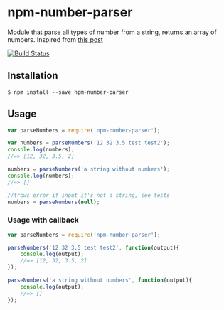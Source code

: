 # npm-number-parser
Module that parse all types of number from a string, returns an array of numbers.
Inspired from [this post](http://stackoverflow.com/a/13637936/2083391)

[![Build Status](https://travis-ci.org/vcostin/npm-number-parser.svg?branch=v0.1.1)](https://travis-ci.org/vcostin/npm-number-parser)

## Installation
```$ npm install --save npm-number-parser```

## Usage
```js
var parseNumbers = require('npm-number-parser');

var numbers = parseNumbers('12 32 3.5 test test2');
console.log(numbers);
//=> [12, 32, 3.5, 2]

numbers = parseNumbers('a string without numbers');
console.log(numbers);
//=> []

//trows error if input it's not a string, see tests
numbers = parseNumbers(null);
```

### Usage with callback
```js
var parseNumbers = require('npm-number-parser');

parseNumbers('12 32 3.5 test test2', function(output){
    console.log(output);
    //=> [12, 32, 3.5, 2]
});

parseNumbers('a string without numbers', function(output){
    console.log(output);
    //=> []
});
```
